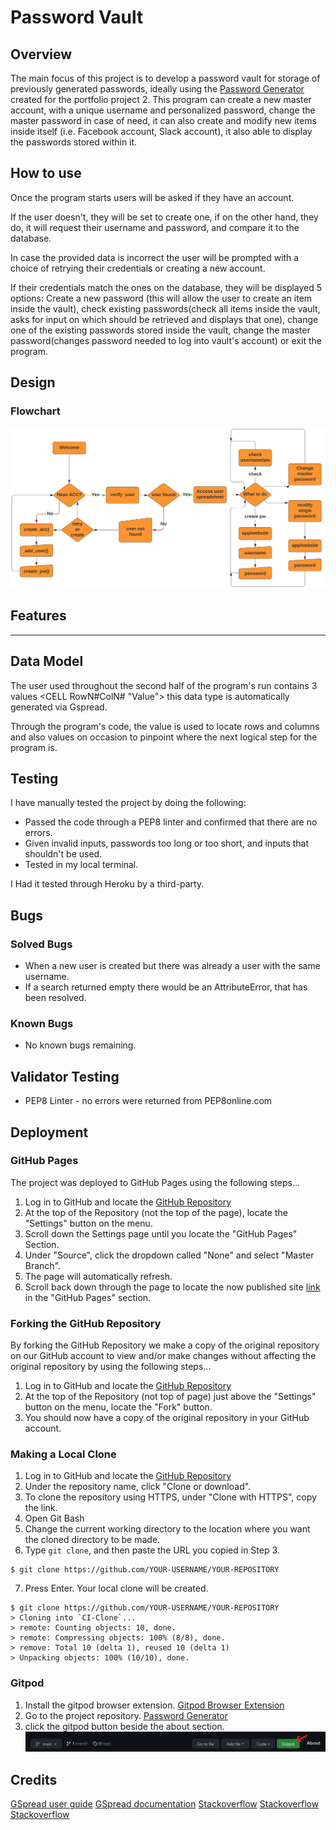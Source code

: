 # Password Vault
 
## Overview
The main focus of this project is to develop a password vault for storage of previously generated passwords, ideally using the [Password Generator](https://nellymaw.github.io/password-generator/) created for the portfolio project 2. This program can create a new master account, with a unique username and personalized password, change the master password in case of need, it can also create and modify new items inside itself (i.e. Facebook account, Slack account), it also able to display the passwords stored within it.

## How to use
Once the program starts users will be asked if they have an account. 

If the user doesn't, they will be set to create one, if on the other hand, they do, it will request their username and password, and compare it to the database.

In case the provided data is incorrect the user will be prompted with a choice of retrying their credentials or creating a new account.

If their credentials match the ones on the database, they will be displayed 5 options: Create a new password (this will allow the user to create an item inside the vault), check existing passwords(check all items inside the vault, asks for input on which should be retrieved and displays that one), change one of the existing passwords stored inside the vault, change the master password(changes password needed to log into vault's account) or exit the program.


## Design
### Flowchart

![Flowchart](https://github.com/nellymaw/google-sheet-password-vault/blob/main/readmeContent/Flowchart.svg)

## Features
**************************

## Data Model

The user used throughout the second half of the program's run contains 3 values <CELL RowN#ColN# "Value"> this data type is automatically generated via Gspread.

Through the program's code, the value is used to locate rows and columns and also values on occasion to pinpoint where the next logical step for the program is.


## Testing
I have manually tested the project by doing the following:
- Passed the code through a PEP8 linter and confirmed that there are no errors.
- Given invalid inputs, passwords too long or too short, and inputs that shouldn't be used.
- Tested in my local terminal.

I Had it tested through Heroku by a third-party.

## Bugs
### Solved Bugs
- When a new user is created but there was already a user with the same username.
- If a search returned empty there would be an AttributeError, that has been resolved.

### Known Bugs
- No known bugs remaining.

## Validator Testing
- PEP8 Linter - no errors were returned from PEP8online.com

## Deployment

### GitHub Pages

The project was deployed to GitHub Pages using the following steps...

1. Log in to GitHub and locate the [GitHub Repository](https://github.com/nellymaw/google-sheet-password-vault)
2. At the top of the Repository (not the top of the page), locate the "Settings" button on the menu.
3. Scroll down the Settings page until you locate the "GitHub Pages" Section.
4. Under "Source", click the dropdown called "None" and select "Master Branch".
5. The page will automatically refresh.
6. Scroll back down through the page to locate the now published site [link](https://github.com/nellymaw/google-sheet-password-vault) in the "GitHub Pages" section.

### Forking the GitHub Repository

By forking the GitHub Repository we make a copy of the original repository on our GitHub account to view and/or make changes without affecting the original repository by using the following steps...

1. Log in to GitHub and locate the [GitHub Repository](https://github.com/nellymaw/google-sheet-password-vault)
2. At the top of the Repository (not top of page) just above the "Settings" button on the menu, locate the "Fork" button.
3. You should now have a copy of the original repository in your GitHub account.

### Making a Local Clone

1. Log in to GitHub and locate the [GitHub Repository](https://github.com/nellymaw/google-sheet-password-vault)
2. Under the repository name, click "Clone or download".
3. To clone the repository using HTTPS, under "Clone with HTTPS", copy the link.
4. Open Git Bash
5. Change the current working directory to the location where you want the cloned directory to be made.
6. Type `git clone`, and then paste the URL you copied in Step 3.

```
$ git clone https://github.com/YOUR-USERNAME/YOUR-REPOSITORY
```

7. Press Enter. Your local clone will be created.

```
$ git clone https://github.com/YOUR-USERNAME/YOUR-REPOSITORY
> Cloning into `CI-Clone`...
> remote: Counting objects: 10, done.
> remote: Compressing objects: 100% (8/8), done.
> remove: Total 10 (delta 1), reused 10 (delta 1)
> Unpacking objects: 100% (10/10), done.
```
### Gitpod

1. Install the gitpod browser extension. [Gitpod Browser Extension](https://www.gitpod.io/docs/browser-extension/)
2. Go to the project repository. [Password Generator](https://github.com/nellymaw/password-generator)
3. click the gitpod button beside the about section.  ![Gitpod Deploy](https://github.com/nellymaw/password-generator/blob/main/readmeContent/gitpodDeploy.png)

## Credits
[GSpread user guide](https://docs.gspread.org/en/latest/user-guide.html)
[GSpread documentation](https://docs.gspread.org/en/latest/api.html)
[Stackoverflow](https://stackoverflow.com/questions/13949540/gspread-or-such-help-me-get-cell-coordinates-not-value)
[Stackoverflow](https://stackoverflow.com/questions/45134764/getting-all-column-values-from-google-sheet-using-gspread-and-python)
[Stackoverflow](https://stackoverflow.com/questions/40781295/how-to-find-the-first-empty-row-of-a-google-spread-sheet-using-python-gspread)